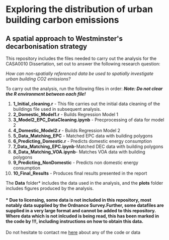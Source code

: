 # Exploring the distribution of urban building carbon emissions
## A spatial approach to Westminster's decarbonisation strategy

This repository includes the files needed to carry out the analysis for the CASA0010 Dissertation, set out to answer the following research question: 

*How can non-spatially referenced data be used to spatially investigate urban building CO2 emissions?*

To carry out the analysis, run the following files in order: 
***Note: Do not clear the R environment between each file!***

1. **1_Initial_cleaning.r** - This file carries out the initial data cleaning of the buildings file used in subsequent analysis.
2. **2_Domestic_Model1.r** - Builds Regression Model 1 
3. **3_Model2_EPC_DataCleaning.ipynb** - Precprocessing of data for model 2
4. **4_Domestic_Model2.r** - Builds Regression Model 2
5. **5_Data_Matching_EPC** - Matched EPC data with building polygons
6. **6_Predicting_Domestic.r** - Predicts domestic energy consumption
7. **7_Data_Matching_EPC.ipynb**-Matched DEC data with building polygons
8. **8_Data_Matching_VOA.ipynb**- Matches VOA data with building polygons
9. **9_Predicting_NonDomestic** - Predicts non domestic energy consumption
10. **10_Final_Results** - Produces final results presented in the report

The **Data** folder* includes the data used in the analysis, and the **plots** folder includes figures produced by the analysis. 

#### * Due to licensing, some data is not included in this repository, most notably data supplied by the Ordnance Survey.Further, some datafiles are supplied in a very large format and cannot be added to this repository. Where data which is not inlcuded is being read, this has been marked in the code by !!!, including instructions on how to obtain this data. 

Do not hesitate to contact me [here](mailto:zcftssw@ucl.ac.uk) about any of the code or data

